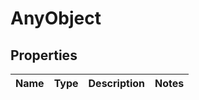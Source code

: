 # AnyObject

## Properties
Name | Type | Description | Notes
------------ | ------------- | ------------- | -------------
